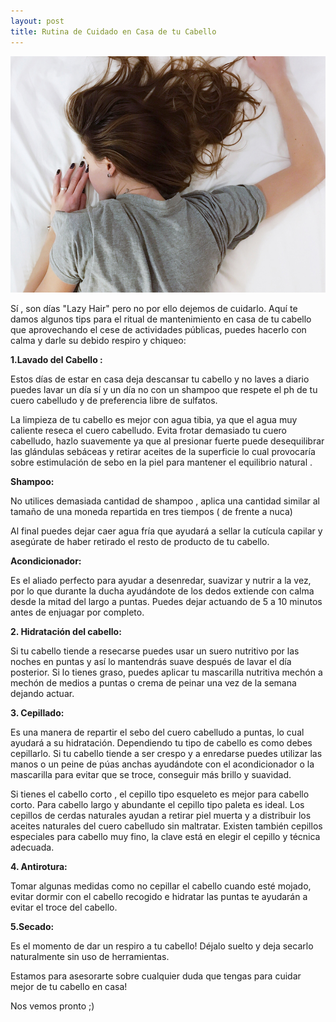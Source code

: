 ```yaml
---
layout: post
title: Rutina de Cuidado en Casa de tu Cabello
---
```

![null](/img/uploads/lazyhair.jpg)

Sí , son días "Lazy Hair" pero no por ello dejemos de cuidarlo. Aquí te damos algunos tips para el ritual de mantenimiento en casa de tu cabello que aprovechando el cese de actividades públicas, puedes hacerlo con calma y darle su debido respiro y chiqueo:

**1.Lavado del Cabello :**

Estos días de estar en casa deja descansar tu cabello y no laves a diario puedes lavar un día sí y un día no con un shampoo que respete el ph de tu cuero cabelludo y de preferencia libre de sulfatos.

La limpieza de tu cabello es mejor con agua tibia, ya que el agua muy caliente reseca el cuero cabelludo. Evita frotar demasiado tu cuero cabelludo, hazlo suavemente ya que al presionar fuerte puede desequilibrar las glándulas sebáceas y retirar aceites de la superficie lo cual provocaría sobre estimulación de sebo en la piel para mantener el equilibrio natural . 



**Shampoo:**

No utilices demasiada cantidad de shampoo , aplica una cantidad similar al tamaño de una moneda repartida en tres tiempos ( de frente a nuca)

Al final puedes dejar caer agua fría que ayudará a sellar la cutícula capilar y asegúrate de haber retirado el resto de producto de tu cabello.

**Acondicionador:**

Es el aliado perfecto para ayudar a desenredar, suavizar y nutrir a la vez, por lo que durante la ducha ayudándote de los dedos extiende con calma desde la mitad del largo a puntas. Puedes dejar actuando de 5 a 10 minutos antes de enjuagar por completo.

**2. Hidratación del cabello:**

Si tu cabello tiende a resecarse puedes usar un suero nutritivo por las noches en puntas y así lo mantendrás suave después de lavar el día posterior. Si lo tienes graso, puedes aplicar tu mascarilla nutritiva mechón a mechón de medios a puntas o crema de peinar una vez de la semana dejando actuar. 

**3. Cepillado:**

Es una manera de repartir el sebo del cuero cabelludo a puntas, lo cual ayudará a su hidratación. Dependiendo tu tipo de cabello es como debes cepillarlo. Si tu cabello tiende a ser crespo y a enredarse puedes utilizar las manos o un peine de púas anchas ayudándote con el acondicionador o la mascarilla para evitar que se troce, conseguir más brillo y suavidad. 

Si tienes el cabello corto , el cepillo tipo esqueleto es mejor para cabello corto. Para cabello largo y abundante el cepillo tipo paleta es ideal. Los cepillos de cerdas naturales ayudan a retirar piel muerta y a distribuir los aceites naturales del cuero cabelludo sin maltratar. Existen también cepillos especiales para cabello muy fino, la clave está en elegir el cepillo y técnica adecuada.

**4. Antirotura:**

Tomar algunas medidas como no cepillar el cabello cuando esté mojado, evitar dormir con el cabello recogido e hidratar las puntas te ayudarán a evitar el troce del cabello.

**5.Secado:**

Es el momento de dar un respiro a tu cabello! Déjalo suelto y deja secarlo naturalmente sin uso de herramientas.

Estamos para asesorarte sobre cualquier duda que tengas para cuidar mejor de tu cabello en casa!

Nos vemos pronto ;)
